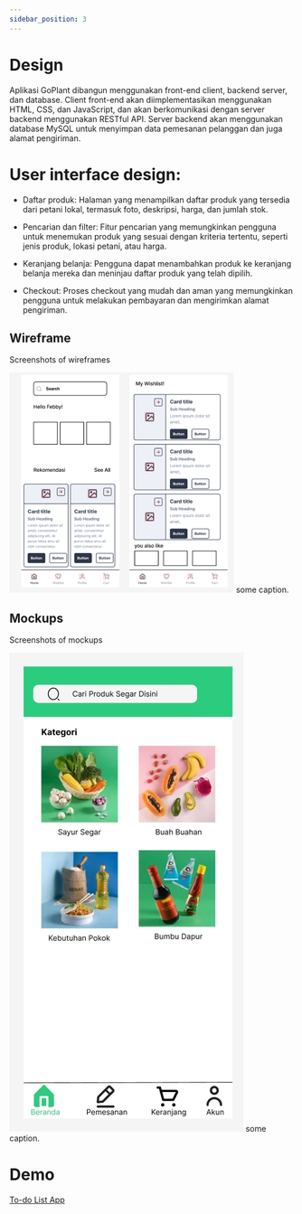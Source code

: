 ```yaml
---
sidebar_position: 3
---
```


# Design

Aplikasi GoPlant dibangun menggunakan front-end client, backend server, dan database. Client front-end akan diimplementasikan menggunakan HTML, CSS, dan JavaScript, dan akan berkomunikasi dengan server backend menggunakan RESTful API. Server backend akan menggunakan database MySQL untuk menyimpan data pemesanan pelanggan dan juga alamat pengiriman.

# User interface design:

- Daftar produk: Halaman yang menampilkan daftar produk yang tersedia dari petani lokal, termasuk foto, deskripsi, harga, dan jumlah stok.

- Pencarian dan filter: Fitur pencarian yang memungkinkan pengguna untuk menemukan produk yang sesuai dengan kriteria tertentu, seperti jenis produk, lokasi petani, atau harga.

- Keranjang belanja: Pengguna dapat menambahkan produk ke keranjang belanja mereka dan meninjau daftar produk yang telah dipilih.

- Checkout: Proses checkout yang mudah dan aman yang memungkinkan pengguna untuk melakukan pembayaran dan mengirimkan alamat pengiriman.

## Wireframe

Screenshots of wireframes

![1](./img/wireframe.png)
some caption.

## Mockups

Screenshots of mockups

![2](./img/mockup.jpeg)
some caption.

# Demo
[To-do List App](https://www.figma.com/file/EKEZN0TyNt2WOTH3weAKKU/Untitled?node-id=0%3A1&t=r7QUh8WeMeIiJj4O-1)